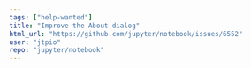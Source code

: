 ```yaml
---
tags: ["help-wanted"]
title: "Improve the About dialog"
html_url: "https://github.com/jupyter/notebook/issues/6552"
user: "jtpio"
repo: "jupyter/notebook"
---
```


